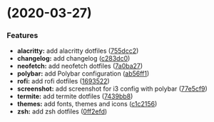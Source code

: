 #  (2020-03-27)


### Features

* **alacritty:** add alacritty dotfiles ([755dcc2](https://github.com/psykoterro/dotfiles/commit/755dcc2201d1b111a24c2f30c819f811ee421d80))
* **changelog:** add changelog ([c283dc0](https://github.com/psykoterro/dotfiles/commit/c283dc0a185ac3687660e1f0b681447d52910cb6))
* **neofetch:** add neofetch dotfiles ([7a0ba27](https://github.com/psykoterro/dotfiles/commit/7a0ba2710e91ff013ce40ef53f246e6187fe4077))
* **polybar:** add Polybar configuration ([ab56ff1](https://github.com/psykoterro/dotfiles/commit/ab56ff17bc646f554e0f6376678413d70f4c67b7))
* **rofi:** add rofi dotfiles ([1693522](https://github.com/psykoterro/dotfiles/commit/16935220711b99d114126319f3d746d4e0e43e10))
* **screenshot:** add screenshot for i3 config with polybar ([77e5cf9](https://github.com/psykoterro/dotfiles/commit/77e5cf99c9a80d72bdaa919f99c59619a26344c7))
* **termite:** add termite dotfiles ([7439bb8](https://github.com/psykoterro/dotfiles/commit/7439bb8dc69262846740dd0571f2556f7c7544a0))
* **themes:** add fonts, themes and icons ([c1c2156](https://github.com/psykoterro/dotfiles/commit/c1c21560d1b92ed9051af855ec69bbf72f30244e))
* **zsh:** add zsh dotfiles ([0ff2efd](https://github.com/psykoterro/dotfiles/commit/0ff2efd39947343b403194b015cc30291acfc021))



